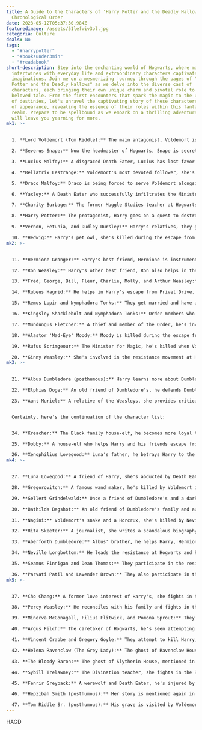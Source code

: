 ```yaml
---
title: A Guide to the Characters of 'Harry Potter and the Deadly Hallows' in
  Chronological Order
date: 2023-05-12T05:37:30.984Z
featuredimage: /assets/51lefwiv3ol.jpg
categoria: Culture
deals: No
tags:
  - "#harrypotter"
  - "#booksunder3min"
  - "#readabook"
short-description: Step into the enchanting world of Hogwarts, where magic
  intertwines with everyday life and extraordinary characters captivate our
  imaginations. Join me on a mesmerizing journey through the pages of "Harry
  Potter and the Deadly Hallows" as we delve into the diverse cast of
  characters, each bringing their own unique charm and pivotal role to this
  beloved tale. From the first encounters that spark the magic to the unfolding
  of destinies, let's unravel the captivating story of these characters in order
  of appearance, revealing the essence of their roles within this fantastical
  realm. Prepare to be spellbound as we embark on a thrilling adventure that
  will leave you yearning for more.
mk1: >-
  

  1. **Lord Voldemort (Tom Riddle):** The main antagonist, Voldemort is now in control of the Ministry of Magic. He's on a quest to kill Harry and achieve immortality.

  2. **Severus Snape:** Now the headmaster of Hogwarts, Snape is secretly working to protect the students and help the Order of the Phoenix.

  3. **Lucius Malfoy:** A disgraced Death Eater, Lucius has lost favor with Voldemort. His home is being used as the Death Eaters' headquarters.

  4. **Bellatrix Lestrange:** Voldemort's most devoted follower, she's involved in the torture of various characters and fights in the Battle of Hogwarts.

  5. **Draco Malfoy:** Draco is being forced to serve Voldemort alongside his parents. He shows signs of reluctance and internal conflict.

  6. **Yaxley:** A Death Eater who successfully infiltrates the Ministry of Magic.

  7. **Charity Burbage:** The former Muggle Studies teacher at Hogwarts who is killed by Voldemort for her pro-muggle beliefs.

  8. **Harry Potter:** The protagonist, Harry goes on a quest to destroy Voldemort's Horcruxes. He learns about his destiny and the Deathly Hallows.

  9. **Vernon, Petunia, and Dudley Dursley:** Harry's relatives, they go into hiding to protect themselves from the Death Eaters.

  10. **Hedwig:** Harry's pet owl, she's killed during the escape from Privet Drive.
mk2: >-
  

  11. **Hermione Granger:** Harry's best friend, Hermione is instrumental in the quest to destroy the Horcruxes. She's tortured by Bellatrix at Malfoy Manor.

  12. **Ron Weasley:** Harry's other best friend, Ron also helps in the quest. He temporarily leaves due to a fight but returns to save Harry's life.

  13. **Fred, George, Bill, Fleur, Charlie, Molly, and Arthur Weasley:** They all participate in the war against Voldemort. Fred is killed during the Battle of Hogwarts.

  14. **Rubeus Hagrid:** He helps in Harry's escape from Privet Drive. Later, he's captured by Death Eaters and believes Harry is dead.

  15. **Remus Lupin and Nymphadora Tonks:** They get married and have a child, but both die in the Battle of Hogwarts.

  16. **Kingsley Shacklebolt and Nymphadora Tonks:** Order members who participate in the Battle of Hogwarts. Kingsley becomes the interim Minister for Magic after Voldemort's defeat.

  17. **Mundungus Fletcher:** A thief and member of the Order, he's involved in the plan to move Harry from Privet Drive but abandons the plan out of fear.

  18. **Alastor 'Mad-Eye' Moody:** Moody is killed during the escape from Privet Drive.

  19. **Rufus Scrimgeour:** The Minister for Magic, he's killed when Voldemort takes over the Ministry.

  20. **Ginny Weasley:** She's involved in the resistance movement at Hogwarts and fights in the Battle of Hogwarts. She and Harry share a kiss before the battle.
mk3: >-
  

  21. **Albus Dumbledore (posthumous):** Harry learns more about Dumbledore's past and his plans for Harry's sacrifice.

  22. **Elphias Doge:** An old friend of Dumbledore's, he defends Dumbledore's memory when others question his past.

  23. **Aunt Muriel:** A relative of the Weasleys, she provides critical information about the history of the Dumbledore family and the origins of the Peverell ring, which is one of the Deathly Hallows. Her biting commentary adds a touch of humor to the story.


  Certainly, here's the continuation of the character list:


  24. **Kreacher:** The Black family house-elf, he becomes more loyal to Harry after being shown kindness. He leads the house-elves of Hogwarts in the final battle.

  25. **Dobby:** A house-elf who helps Harry and his friends escape from Malfoy Manor. He dies from a knife thrown by Bellatrix.

  26. **Xenophilius Lovegood:** Luna's father, he betrays Harry to the Death Eaters in an attempt to save his abducted daughter.
mk4: >-
  

  27. **Luna Lovegood:** A friend of Harry, she's abducted by Death Eaters to leverage her father. She's rescued and fights in the Battle of Hogwarts.

  28. **Gregorovitch:** A famous wand maker, he's killed by Voldemort in his search for the Elder Wand.

  29. **Gellert Grindelwald:** Once a friend of Dumbledore's and a dark wizard, he lies to Voldemort about the Elder Wand and is killed.

  30. **Bathilda Bagshot:** An old friend of Dumbledore's family and author of "A History of Magic," she's killed by Voldemort, and her body is used to hide Nagini.

  31. **Nagini:** Voldemort's snake and a Horcrux, she's killed by Neville with the Sword of Gryffindor.

  32. **Rita Skeeter:** A journalist, she writes a scandalous biography of Dumbledore.

  33. **Aberforth Dumbledore:** Albus' brother, he helps Harry, Hermione, and Ron enter Hogwarts.

  34. **Neville Longbottom:** He leads the resistance at Hogwarts and kills Nagini, proving himself a true hero.

  35. **Seamus Finnigan and Dean Thomas:** They participate in the resistance at Hogwarts and fight in the Battle of Hogwarts.

  36. **Parvati Patil and Lavender Brown:** They also participate in the resistance at Hogwarts. Lavender is killed in the Battle of Hogwarts.
mk5: >-
  

  37. **Cho Chang:** A former love interest of Harry's, she fights in the Battle of Hogwarts.

  38. **Percy Weasley:** He reconciles with his family and fights in the Battle of Hogwarts.

  39. **Minerva McGonagall, Filius Flitwick, and Pomona Sprout:** They lead the defense of Hogwarts and fight in the Battle of Hogwarts.

  40. **Argus Filch:** The caretaker of Hogwarts, he's seen attempting to maintain order during the chaos.

  41. **Vincent Crabbe and Gregory Goyle:** They attempt to kill Harry, Ron, and Hermione in the Room of Requirement. Crabbe dies when he can't control his Fiendfyre curse.

  42. **Helena Ravenclaw (The Grey Lady):** The ghost of Ravenclaw House, she tells Harry how to find the lost diadem, one of the Horcruxes.

  43. **The Bloody Baron:** The ghost of Slytherin House, mentioned in passing.

  44. **Sybill Trelawney:** The Divination teacher, she fights in the Battle of Hogwarts.

  45. **Fenrir Greyback:** A werewolf and Death Eater, he's injured by Hermione and Ron during the Battle of Hogwarts.

  46. **Hepzibah Smith (posthumous):** Her story is mentioned again in relation to the Hufflepuff's cup Horcrux.

  47. **Tom Riddle Sr. (posthumous):** His grave is visited by Voldemort and Nagini.
---
```

H﻿AGD